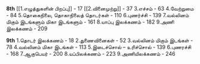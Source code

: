 **8th**
[[1.எழுத்துகளின் பிறப்பு]] - 17
[[2.வினைமுற்று]] - 37
3.எச்சம் - 63
4.வேற்றுமை - 84
5.தொகைநிலை, தொகாநிலைத் தொடர்கள் - 110
6.புணர்ச்சி - 139
7.வல்லினம் மிகும் இடங்களும் மிகா இடங்களும் - 161
8.யாப்பு இலக்கணம் - 182
9.அணி இலக்கணம் - 209

**9th**
1.தொடர் இலக்கணம் - 18
2.துணைவினைகள் - 52
3.வல்லினம் மிகும் இடங்கள் - 78
4.வல்லினம் மிகா இடங்கள் - 113
5.இடைச்சொல் – உரிச்சொல் - 139
6.புணரச்சி - 168
7.ஆகுபெயர் - 200
8.யப்பிலக்கணம் - 223
9.அணியிலக்கணம் - 246